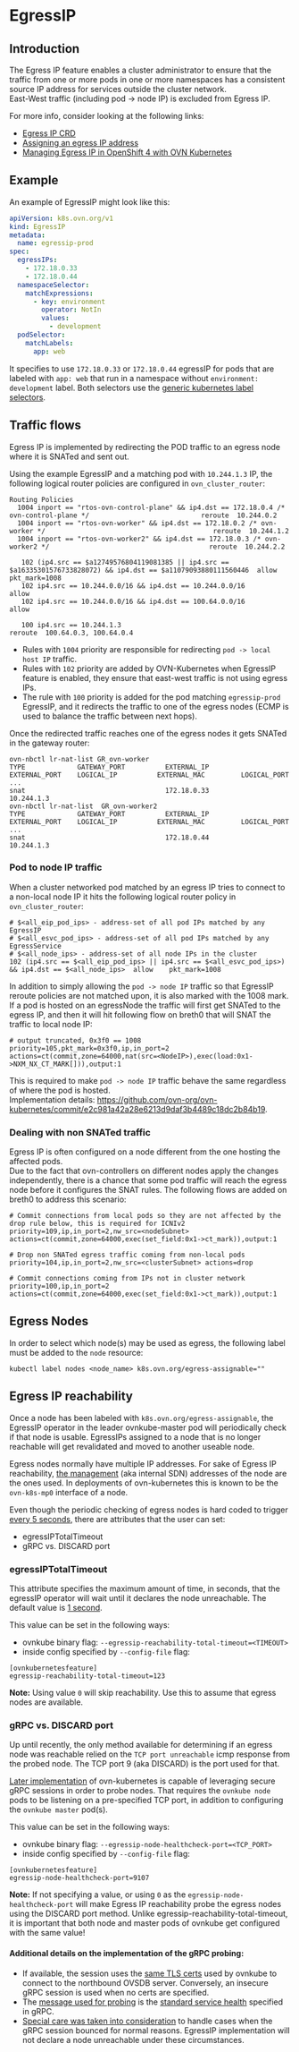 # EgressIP

## Introduction

The Egress IP feature enables a cluster administrator to ensure that the traffic from one or more pods
in one or more namespaces has a consistent source IP address for services outside the cluster network.  
East-West traffic (including pod -> node IP) is excluded from Egress IP.  

For more info, consider looking at the following links:
- [Egress IP CRD](https://github.com/ovn-org/ovn-kubernetes/blob/82f167a3920c8c3cd0687ceb3e7a5ba64372be69/go-controller/pkg/crd/egressip/v1/types.go#L47)
- [Assigning an egress IP address](https://docs.okd.io/latest/networking/ovn_kubernetes_network_provider/assigning-egress-ips-ovn.html)
- [Managing Egress IP in OpenShift 4 with OVN Kubernetes](https://rcarrata.com/openshift/egress-ip-ovn/)


## Example

An example of EgressIP might look like this:

```yaml
apiVersion: k8s.ovn.org/v1
kind: EgressIP
metadata:
  name: egressip-prod
spec:
  egressIPs:
    - 172.18.0.33
    - 172.18.0.44
  namespaceSelector:
    matchExpressions:
      - key: environment
        operator: NotIn
        values:
          - development
  podSelector:
    matchLabels:
      app: web
```
It specifies to use `172.18.0.33` or `172.18.0.44` egressIP for pods that are labeled with `app: web` that run in a namespace without `environment: development` label.
Both selectors use the [generic kubernetes label selectors](https://kubernetes.io/docs/concepts/overview/working-with-objects/labels/#label-selectors).

## Traffic flows
Egress IP is implemented by redirecting the POD traffic to an egress node where it is SNATed and sent out.  

Using the example EgressIP and a matching pod with `10.244.1.3` IP, the following logical router policies are configured in `ovn_cluster_router`:
```shell
Routing Policies
  1004 inport == "rtos-ovn-control-plane" && ip4.dst == 172.18.0.4 /* ovn-control-plane */                            reroute  10.244.0.2
  1004 inport == "rtos-ovn-worker" && ip4.dst == 172.18.0.2 /* ovn-worker */                                          reroute  10.244.1.2
  1004 inport == "rtos-ovn-worker2" && ip4.dst == 172.18.0.3 /* ovn-worker2 */                                        reroute  10.244.2.2

   102 (ip4.src == $a12749576804119081385 || ip4.src == $a16335301576733828072) && ip4.dst == $a11079093880111560446  allow    pkt_mark=1008
   102 ip4.src == 10.244.0.0/16 && ip4.dst == 10.244.0.0/16                                                           allow
   102 ip4.src == 10.244.0.0/16 && ip4.dst == 100.64.0.0/16                                                           allow

   100 ip4.src == 10.244.1.3                                                                                          reroute  100.64.0.3, 100.64.0.4
```
- Rules with `1004` priority are responsible for redirecting `pod -> local host IP` traffic.  
- Rules with `102` priority are added by OVN-Kubernetes when EgressIP feature is enabled, they ensure that east-west traffic is not using egress IPs.
- The rule with `100` priority is added for the pod matching `egressip-prod` EgressIP, and it redirects the traffic to one of the egress nodes (ECMP is used to balance the traffic between next hops).

Once the redirected traffic reaches one of the egress nodes it gets SNATed in the gateway router:
```shell
ovn-nbctl lr-nat-list GR_ovn-worker
TYPE             GATEWAY_PORT          EXTERNAL_IP        EXTERNAL_PORT    LOGICAL_IP          EXTERNAL_MAC         LOGICAL_PORT
...
snat                                   172.18.0.33                         10.244.1.3
ovn-nbctl lr-nat-list  GR_ovn-worker2
TYPE             GATEWAY_PORT          EXTERNAL_IP        EXTERNAL_PORT    LOGICAL_IP          EXTERNAL_MAC         LOGICAL_PORT
...
snat                                   172.18.0.44                         10.244.1.3
```

### Pod to node IP traffic
When a cluster networked pod matched by an egress IP tries to connect to a non-local node IP it hits the following
logical router policy in `ovn_cluster_router`:
```shell
# $<all_eip_pod_ips> - address-set of all pod IPs matched by any EgressIP
# $<all_esvc_pod_ips> - address-set of all pod IPs matched by any EgressService
# $<all_node_ips> - address-set of all node IPs in the cluster
102 (ip4.src == $<all_eip_pod_ips> || ip4.src == $<all_esvc_pod_ips>) && ip4.dst == $<all_node_ips>  allow    pkt_mark=1008
```
In addition to simply allowing the `pod -> node IP` traffic so that EgressIP reroute policies 
are not matched upon, it is also marked with the 1008 mark.  
If a pod is hosted on an egressNode the traffic will first get SNATed to the egress IP, and then it will hit 
following flow on breth0 that will SNAT the traffic to local node IP:
```shell
# output truncated, 0x3f0 == 1008
priority=105,pkt_mark=0x3f0,ip,in_port=2 actions=ct(commit,zone=64000,nat(src=<NodeIP>),exec(load:0x1->NXM_NX_CT_MARK[])),output:1
``` 
This is required to make `pod -> node IP` traffic behave the same regardless of where the pod is hosted.  
Implementation details: https://github.com/ovn-org/ovn-kubernetes/commit/e2c981a42a28e6213d9daf3b4489c18dc2b84b19.

### Dealing with non SNATed traffic
Egress IP is often configured on a node different from the one hosting the affected pods.  
Due to the fact that ovn-controllers on different nodes apply the changes independently,
there is a chance that some pod traffic will reach the egress node before it configures the SNAT rules.
The following flows are added on breth0 to address this scenario:
```shell
# Commit connections from local pods so they are not affected by the drop rule below, this is required for ICNIv2
priority=109,ip,in_port=2,nw_src=<nodeSubnet> actions=ct(commit,zone=64000,exec(set_field:0x1->ct_mark)),output:1

# Drop non SNATed egress traffic coming from non-local pods
priority=104,ip,in_port=2,nw_src=<clusterSubnet> actions=drop

# Commit connections coming from IPs not in cluster network
priority=100,ip,in_port=2 actions=ct(commit,zone=64000,exec(set_field:0x1->ct_mark)),output:1
```
## Egress Nodes

In order to select which node(s) may be used as egress, the following label must be added to the `node` resource:

```shell
kubectl label nodes <node_name> k8s.ovn.org/egress-assignable=""
```

## Egress IP reachability

Once a node has been labeled with `k8s.ovn.org/egress-assignable`, the EgressIP operator in the leader ovnkube-master pod will periodically check if that node is
usable. EgressIPs assigned to a node that is no longer reachable will get revalidated and moved to another useable node.

Egress nodes normally have multiple IP addresses. For sake of Egress IP reachability, [the management](https://github.com/ovn-org/ovn-kubernetes/pull/2495) (aka internal SDN) addresses of the node are the ones used. In deployments of ovn-kubernetes this is known to be the `ovn-k8s-mp0` interface of a node.

Even though the periodic checking of egress nodes is hard coded to trigger [every 5 seconds](https://github.com/ovn-org/ovn-kubernetes/blob/82f167a3920c8c3cd0687ceb3e7a5ba64372be69/go-controller/pkg/ovn/egressip.go#L2206), there are attributes that the user can set:

- egressIPTotalTimeout
- gRPC vs. DISCARD port

### egressIPTotalTimeout

This attribute specifies the maximum amount of time, in seconds, that the egressIP operator will wait until it declares the node unreachable. The default value is [1 second](https://github.com/ovn-org/ovn-kubernetes/blob/82f167a3920c8c3cd0687ceb3e7a5ba64372be69/go-controller/pkg/config/config.go#L866).

This value can be set in the following ways:
- ovnkube binary flag: `--egressip-reachability-total-timeout=<TIMEOUT>`
- inside config specified by `--config-file` flag:
```
[ovnkubernetesfeature]
egressip-reachability-total-timeout=123
```

**Note:** Using value `0` will skip reachability. Use this to assume that egress nodes are available.

### gRPC vs. DISCARD port

Up until recently, the only method available for determining if an egress node was reachable relied on the `TCP port unreachable` icmp response from the probed node. The TCP port 9 (aka DISCARD) is the port used for that.

[Later implementation](https://github.com/ovn-org/ovn-kubernetes/pull/3100) of ovn-kubernetes is capable of leveraging secure gRPC sessions in order to probe nodes. That requires the `ovnkube node` pods to be listening on a pre-specified TCP port, in addition to configuring the `ovnkube master` pod(s).

This value can be set in the following ways:
- ovnkube binary flag: `--egressip-node-healthcheck-port=<TCP_PORT>`
- inside config specified by `--config-file` flag:
```
[ovnkubernetesfeature]
egressip-node-healthcheck-port=9107
```

**Note:** If not specifying a value, or using `0` as the `egressip-node-healthcheck-port` will make Egress IP reachability probe the egress nodes using the DISCARD port method. Unlike egressip-reachability-total-timeout, it is important that both node and master pods of ovnkube get configured with the same value!

#### Additional details on the implementation of the gRPC probing:

- If available, the session uses the [same TLS certs](https://github.com/ovn-org/ovn-kubernetes/blob/82f167a3920c8c3cd0687ceb3e7a5ba64372be69/go-controller/pkg/ovn/healthcheck/egressip_healthcheck.go#L78) used by ovnkube to connect to the northbound OVSDB server. Conversely, an insecure gRPC session is used when no certs are specified.
- The [message used for probing](https://github.com/ovn-org/ovn-kubernetes/blob/82f167a3920c8c3cd0687ceb3e7a5ba64372be69/go-controller/pkg/ovn/healthcheck/health.proto#L6) is the [standard service health](https://github.com/grpc/grpc/blob/master/src/proto/grpc/health/v1/health.proto) specified in gRPC.
- [Special care was taken into consideration](https://github.com/ovn-org/ovn-kubernetes/blob/82f167a3920c8c3cd0687ceb3e7a5ba64372be69/go-controller/pkg/ovn/healthcheck/egressip_healthcheck.go#L193-L195) to handle cases when the gRPC session bounced for normal reasons. EgressIP implementation will not declare a node unreachable under these circumstances.

